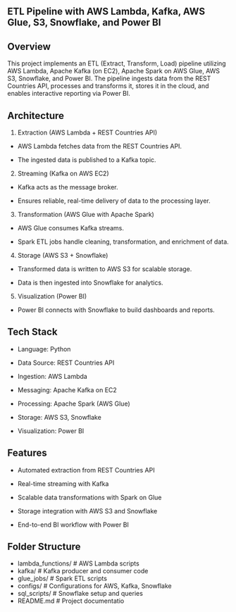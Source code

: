 ETL Pipeline with AWS Lambda, Kafka, AWS Glue, S3, Snowflake, and Power BI
--------------------------------------------------------------------------
Overview
--------
This project implements an ETL (Extract, Transform, Load) pipeline utilizing AWS Lambda, Apache Kafka (on EC2), Apache Spark on AWS Glue, AWS S3, Snowflake, and Power BI.
The pipeline ingests data from the REST Countries API, processes and transforms it, stores it in the cloud, and enables interactive reporting via Power BI.

Architecture
-------------
1. Extraction (AWS Lambda + REST Countries API)

- AWS Lambda fetches data from the REST Countries API.

- The ingested data is published to a Kafka topic.

2. Streaming (Kafka on AWS EC2)

- Kafka acts as the message broker.

- Ensures reliable, real-time delivery of data to the processing layer.

3. Transformation (AWS Glue with Apache Spark)

- AWS Glue consumes Kafka streams.

- Spark ETL jobs handle cleaning, transformation, and enrichment of data.

4. Storage (AWS S3 + Snowflake)

- Transformed data is written to AWS S3 for scalable storage.

- Data is then ingested into Snowflake for analytics.

5. Visualization (Power BI)

- Power BI connects with Snowflake to build dashboards and reports.

Tech Stack
----------
- Language: Python 

- Data Source: REST Countries API

- Ingestion: AWS Lambda

- Messaging: Apache Kafka on EC2

- Processing: Apache Spark (AWS Glue)

- Storage: AWS S3, Snowflake

- Visualization: Power BI

Features
--------
- Automated extraction from REST Countries API

- Real-time streaming with Kafka

- Scalable data transformations with Spark on Glue

- Storage integration with AWS S3 and Snowflake

- End-to-end BI workflow with Power BI

Folder Structure
-----------------
- lambda_functions/       # AWS Lambda scripts
- kafka/                  # Kafka producer and consumer code
- glue_jobs/              # Spark ETL scripts
- configs/                # Configurations for AWS, Kafka, Snowflake
- sql_scripts/            # Snowflake setup and queries
- README.md               # Project documentatio
